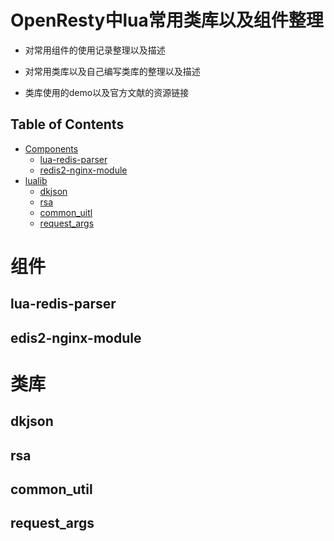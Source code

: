 # OpenResty中lua常用类库以及组件整理

* 对常用组件的使用记录整理以及描述

* 对常用类库以及自己编写类库的整理以及描述

* 类库使用的demo以及官方文献的资源链接

## Table of Contents

* [Components](#组件)
    * [lua-redis-parser](#lua-redis-parser)
    * [redis2-nginx-module](#edis2-nginx-module)
* [lualib](#类库)
    * [dkjson](#dkjson)
    * [rsa](#rsa)
    * [common_uitl](#common_util)
    * [request_args](#request_args)

组件
===

lua-redis-parser
----------------

edis2-nginx-module
------------------

类库
===

dkjson
------

rsa
---

common_util
-----------

request_args
------------